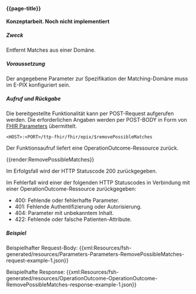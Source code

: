 #### {{page-title}}
**Konzeptarbeit. Noch nicht implementiert**

##### **Zweck**
Entfernt Matches aus einer Domäne.

##### **Voraussetzung**
Der angegebene Parameter zur Spezifikation der Matching-Domäne muss im E-PIX konfiguriert sein.

##### **Aufruf und Rückgabe**
Die bereitgestellte Funktionalität kann per POST-Request aufgerufen werden. Die erforderlichen Angaben werden per POST-BODY in Form von [FHIR Parameters](https://www.hl7.org/fhir/parameters.html) übermittelt.

`<HOST>:<PORT>/ttp-fhir/fhir/epix/$removePossibleMatches`

Der Funktionsaufruf liefert eine OperationOutcome-Ressource zurück.

{{render:RemovePossibleMatches}}

Im Erfolgsfall wird der HTTP Statuscode 200 zurückgegeben.

Im Fehlerfall wird einer der folgenden HTTP Statuscodes in Verbindung mit einer OperationOutcome-Ressource zurückgegeben:
* 400: Fehlende oder fehlerhafte Parameter.
* 401: Fehlende Authentifizierung oder Autorisierung.
* 404: Parameter mit unbekanntem Inhalt.
* 422: Fehlende oder falsche Patienten-Attribute.


##### **Beispiel**
Beispielhafter Request-Body:
{{xml:Resources/fsh-generated/resources/Parameters-Parameters-RemovePossibleMatches-request-example-1.json}}

Beispielhafte Response:
{{xml:Resources/fsh-generated/resources/OperationOutcome-OperationOutcome-RemovePossibleMatches-response-example-1.json}}
